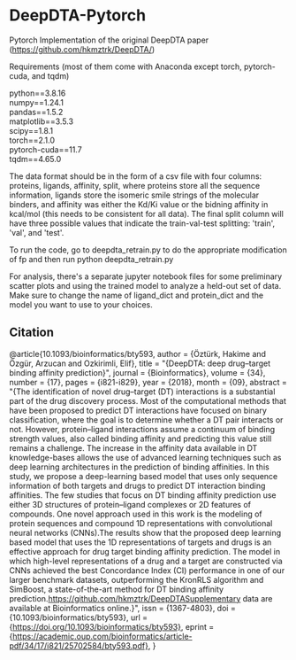 # DeepDTA-Pytorch
Pytorch Implementation of the original DeepDTA paper (https://github.com/hkmztrk/DeepDTA/)

Requirements (most of them come with Anaconda except torch, pytorch-cuda, and tqdm)

python==3.8.16  
numpy==1.24.1  
pandas==1.5.2  
matplotlib==3.5.3  
scipy==1.8.1  
torch==2.1.0  
pytorch-cuda==11.7  
tqdm==4.65.0  



The data format should be in the form of a csv file with four columns: proteins, ligands, affinity, split, where proteins store all the sequence information, ligands store the isomeric smile strings of the molecular binders, and affinity was either the Kd/Ki value or the bidning affinity in kcal/mol (this needs to be consistent for all data). The final split column will have three possible values that indicate the train-val-test splitting: 'train', 'val', and 'test'.

To run the code, go to deepdta_retrain.py to do the appropriate modification of fp and then run python deepdta_retrain.py

For analysis, there's a separate jupyter notebook files for some preliminary scatter plots and using the trained model to analyze a held-out set of data. Make sure to change the name of ligand_dict and protein_dict and the model you want to use to your choices.


## Citation

@article{10.1093/bioinformatics/bty593,
    author = {Öztürk, Hakime and Özgür, Arzucan and Ozkirimli, Elif},
    title = "{DeepDTA: deep drug–target binding affinity prediction}",
    journal = {Bioinformatics},
    volume = {34},
    number = {17},
    pages = {i821-i829},
    year = {2018},
    month = {09},
    abstract = "{The identification of novel drug–target (DT) interactions is a substantial part of the drug discovery process. Most of the computational methods that have been proposed to predict DT interactions have focused on binary classification, where the goal is to determine whether a DT pair interacts or not. However, protein–ligand interactions assume a continuum of binding strength values, also called binding affinity and predicting this value still remains a challenge. The increase in the affinity data available in DT knowledge-bases allows the use of advanced learning techniques such as deep learning architectures in the prediction of binding affinities. In this study, we propose a deep-learning based model that uses only sequence information of both targets and drugs to predict DT interaction binding affinities. The few studies that focus on DT binding affinity prediction use either 3D structures of protein–ligand complexes or 2D features of compounds. One novel approach used in this work is the modeling of protein sequences and compound 1D representations with convolutional neural networks (CNNs).The results show that the proposed deep learning based model that uses the 1D representations of targets and drugs is an effective approach for drug target binding affinity prediction. The model in which high-level representations of a drug and a target are constructed via CNNs achieved the best Concordance Index (CI) performance in one of our larger benchmark datasets, outperforming the KronRLS algorithm and SimBoost, a state-of-the-art method for DT binding affinity prediction.https://github.com/hkmztrk/DeepDTASupplementary data are available at Bioinformatics online.}",
    issn = {1367-4803},
    doi = {10.1093/bioinformatics/bty593},
    url = {https://doi.org/10.1093/bioinformatics/bty593},
    eprint = {https://academic.oup.com/bioinformatics/article-pdf/34/17/i821/25702584/bty593.pdf},
}
